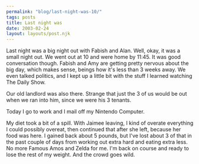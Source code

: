 ```yaml
---
permalink: "blog/last-night-was-10/"
tags: posts
title: Last night was
date: 2003-02-24
layout: layouts/post.njk
---
```


Last night was a big night out with Fabish and Alan. Well, okay, it was a small night out. We went out at 10 and were home by 11:45. It was good conversation though. Fabish and Amy are getting pretty nervous about the big day, which makes sense, beings how it's less than 3 weeks away. We even talked politics, and I kept up a little bit with the stuff I learned watching The Daily Show.

Our old landlord was also there. Strange that just the 3 of us would be out when we ran into him, since we were his 3 tenants. 

Today I go to work and I mail off my Nintendo Computer. 

My diet took a bit of a spill. With Jaimee leaving, I kind of overate everything I could possibly overeat, then continued that after she left, because her food was here. I gained back about 5 pounds, but I've lost about 3 of that in the past couple of days from working out extra hard and eating extra less. No more Famous Amos and Zelda for me. I'm back on course and ready to lose the rest of my weight. And the crowd goes wild.